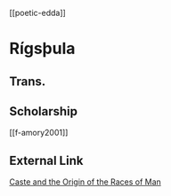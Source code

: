 [[poetic-edda]]
# Rígsþula
## Trans.
## Scholarship
[[f-amory2001]]

## External Link
[Caste and the Origin of the Races of Man](https://aryaakasha.com/2017/04/02/caste-and-the-origin-of-the-races-of-man/)